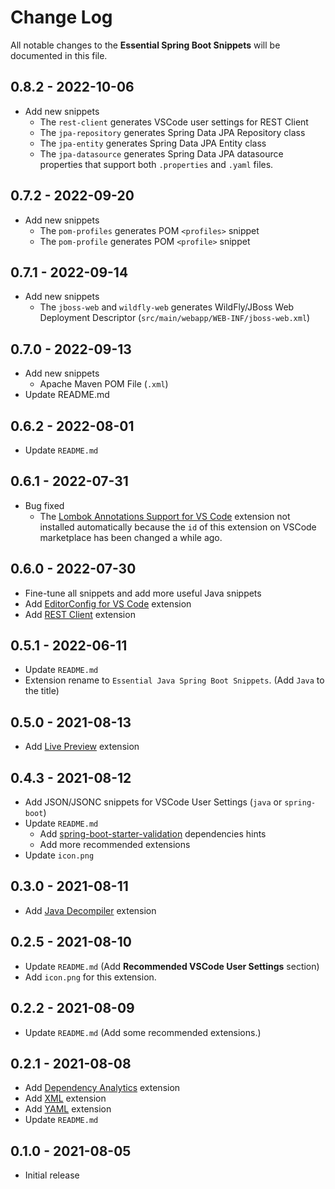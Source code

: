 # Change Log

All notable changes to the **Essential Spring Boot Snippets** will be documented in this file.

## 0.8.2 - 2022-10-06

* Add new snippets
  * The `rest-client` generates VSCode user settings for REST Client
  * The `jpa-repository` generates Spring Data JPA Repository class
  * The `jpa-entity` generates Spring Data JPA Entity class
  * The `jpa-datasource` generates Spring Data JPA datasource properties that support both `.properties` and `.yaml` files.

## 0.7.2 - 2022-09-20

* Add new snippets
  * The `pom-profiles` generates POM `<profiles>` snippet
  * The `pom-profile` generates POM `<profile>` snippet

## 0.7.1 - 2022-09-14

* Add new snippets
  * The `jboss-web` and `wildfly-web` generates WildFly/JBoss Web Deployment Descriptor (`src/main/webapp/WEB-INF/jboss-web.xml`)

## 0.7.0 - 2022-09-13

* Add new snippets
  * Apache Maven POM File (`.xml`)
* Update README.md

## 0.6.2 - 2022-08-01

* Update `README.md`

## 0.6.1 - 2022-07-31

* Bug fixed
  * The [Lombok Annotations Support for VS Code](https://marketplace.visualstudio.com/items?itemName=vscjava.vscode-lombok) extension not installed automatically because the `id` of this extension on VSCode marketplace has been changed a while ago.

## 0.6.0 - 2022-07-30

* Fine-tune all snippets and add more useful Java snippets
* Add [EditorConfig for VS Code](https://marketplace.visualstudio.com/items?itemName=EditorConfig.EditorConfig) extension
* Add [REST Client](https://marketplace.visualstudio.com/items?itemName=humao.rest-client) extension

## 0.5.1 - 2022-06-11

* Update `README.md`
* Extension rename to `Essential Java Spring Boot Snippets`. (Add `Java` to the title)

## 0.5.0 - 2021-08-13

* Add [Live Preview](https://marketplace.visualstudio.com/items?itemName=ms-vscode.live-server) extension

## 0.4.3 - 2021-08-12

* Add JSON/JSONC snippets for VSCode User Settings (`java` or `spring-boot`)
* Update `README.md`
  * Add [spring-boot-starter-validation](https://mvnrepository.com/artifact/org.springframework.boot/spring-boot-starter-validation) dependencies hints
  * Add more recommended extensions
* Update `icon.png`

## 0.3.0 - 2021-08-11

* Add [Java Decompiler](https://marketplace.visualstudio.com/items?itemName=dgileadi.java-decompiler) extension

## 0.2.5 - 2021-08-10

* Update `README.md` (Add **Recommended VSCode User Settings** section)
* Add `icon.png` for this extension.

## 0.2.2 - 2021-08-09

* Update `README.md` (Add some recommended extensions.)

## 0.2.1 - 2021-08-08

* Add [Dependency Analytics](https://marketplace.visualstudio.com/items?itemName=redhat.fabric8-analytics) extension
* Add [XML](https://marketplace.visualstudio.com/items?itemName=redhat.vscode-xml) extension
* Add [YAML](https://marketplace.visualstudio.com/items?itemName=redhat.vscode-yaml) extension
* Update `README.md`

## 0.1.0 - 2021-08-05

* Initial release
